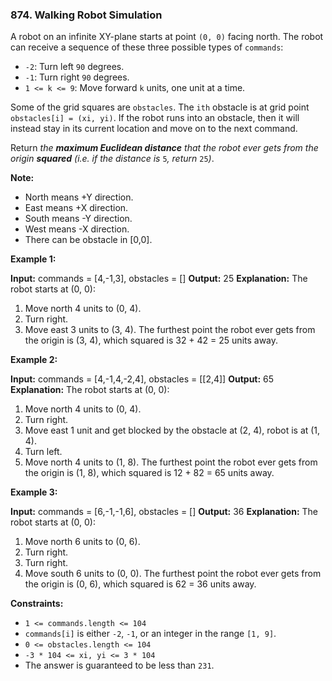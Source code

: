 ### 874\. Walking Robot Simulation

A robot on an infinite XY-plane starts at point `(0, 0)` facing north. The robot can receive a sequence of these three possible types of `commands`:

*   `-2`: Turn left `90` degrees.
*   `-1`: Turn right `90` degrees.
*   `1 <= k <= 9`: Move forward `k` units, one unit at a time.

Some of the grid squares are `obstacles`. The `ith` obstacle is at grid point `obstacles[i] = (xi, yi)`. If the robot runs into an obstacle, then it will instead stay in its current location and move on to the next command.

Return _the **maximum Euclidean distance** that the robot ever gets from the origin **squared** (i.e. if the distance is_ `5`_, return_ `25`_)_.

**Note:**

*   North means +Y direction.
*   East means +X direction.
*   South means -Y direction.
*   West means -X direction.
*   There can be obstacle in \[0,0\].

**Example 1:**

**Input:** commands = \[4,-1,3\], obstacles = \[\]
**Output:** 25
**Explanation:** The robot starts at (0, 0):
1. Move north 4 units to (0, 4).
2. Turn right.
3. Move east 3 units to (3, 4).
The furthest point the robot ever gets from the origin is (3, 4), which squared is 32 + 42 = 25 units away.

**Example 2:**

**Input:** commands = \[4,-1,4,-2,4\], obstacles = \[\[2,4\]\]
**Output:** 65
**Explanation:** The robot starts at (0, 0):
1. Move north 4 units to (0, 4).
2. Turn right.
3. Move east 1 unit and get blocked by the obstacle at (2, 4), robot is at (1, 4).
4. Turn left.
5. Move north 4 units to (1, 8).
The furthest point the robot ever gets from the origin is (1, 8), which squared is 12 + 82 = 65 units away.

**Example 3:**

**Input:** commands = \[6,-1,-1,6\], obstacles = \[\]
**Output:** 36
**Explanation:** The robot starts at (0, 0):
1. Move north 6 units to (0, 6).
2. Turn right.
3. Turn right.
4. Move south 6 units to (0, 0).
The furthest point the robot ever gets from the origin is (0, 6), which squared is 62 = 36 units away.

**Constraints:**

*   `1 <= commands.length <= 104`
*   `commands[i]` is either `-2`, `-1`, or an integer in the range `[1, 9]`.
*   `0 <= obstacles.length <= 104`
*   `-3 * 104 <= xi, yi <= 3 * 104`
*   The answer is guaranteed to be less than `231`.
